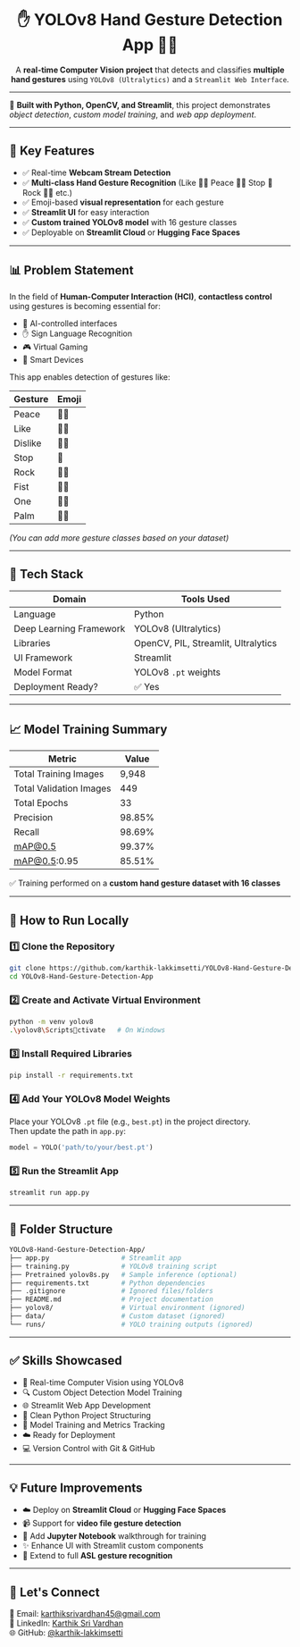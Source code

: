 
<h1 align="center">✋ YOLOv8 Hand Gesture Detection App 🤖🎥</h1>

<p align="center">
A <strong>real-time Computer Vision project</strong> that detects and classifies <strong>multiple hand gestures</strong> using <code>YOLOv8 (Ultralytics)</code> and a <code>Streamlit Web Interface</code>.
</p>

---

🚀 <strong>Built with Python, OpenCV, and Streamlit</strong>, this project demonstrates <em>object detection</em>, <em>custom model training</em>, and <em>web app deployment</em>.

---

## 📌 Key Features

- ✅ Real-time <strong>Webcam Stream Detection</strong>
- ✅ <strong>Multi-class Hand Gesture Recognition</strong> (Like 👍🏻 Peace ✌🏻 Stop 🛑 Rock 🤘🏻 etc.)
- ✅ Emoji-based <strong>visual representation</strong> for each gesture
- ✅ <strong>Streamlit UI</strong> for easy interaction
- ✅ <strong>Custom trained YOLOv8 model</strong> with 16 gesture classes
- ✅ Deployable on <strong>Streamlit Cloud</strong> or <strong>Hugging Face Spaces</strong>

---

## 📊 Problem Statement

In the field of <strong>Human-Computer Interaction (HCI)</strong>, <strong>contactless control</strong> using gestures is becoming essential for:

- 🤖 AI-controlled interfaces  
- ✋ Sign Language Recognition  
- 🎮 Virtual Gaming  
- 📱 Smart Devices  

This app enables detection of gestures like:

| Gesture | Emoji |
|--------|-------|
| Peace  | ✌🏻   |
| Like   | 👍🏻  |
| Dislike| 👎🏻  |
| Stop   | 🛑    |
| Rock   | 🤘🏻  |
| Fist   | ✊🏻   |
| One    | ☝🏻   |
| Palm   | 🫱🏻  |

_(You can add more gesture classes based on your dataset)_

---

## 🧠 Tech Stack

| Domain                  | Tools Used                          |
|------------------------|-------------------------------------|
| Language                | Python                              |
| Deep Learning Framework | YOLOv8 (Ultralytics)                |
| Libraries               | OpenCV, PIL, Streamlit, Ultralytics |
| UI Framework            | Streamlit                           |
| Model Format            | YOLOv8 `.pt` weights                |
| Deployment Ready?       | ✅ Yes                               |

---

## 📈 Model Training Summary

| Metric                  | Value  |
|-------------------------|--------|
| Total Training Images   | 9,948  |
| Total Validation Images | 449    |
| Total Epochs            | 33     |
| Precision               | 98.85% |
| Recall                  | 98.69% |
| mAP@0.5                 | 99.37% |
| mAP@0.5:0.95            | 85.51% |

✅ Training performed on a <strong>custom hand gesture dataset with 16 classes</strong>

---

## 🚀 How to Run Locally

### 1️⃣ Clone the Repository

```bash
git clone https://github.com/karthik-lakkimsetti/YOLOv8-Hand-Gesture-Detection-App.git
cd YOLOv8-Hand-Gesture-Detection-App
```

### 2️⃣ Create and Activate Virtual Environment

```bash
python -m venv yolov8
.\yolov8\Scriptsctivate   # On Windows
```

### 3️⃣ Install Required Libraries

```bash
pip install -r requirements.txt
```

### 4️⃣ Add Your YOLOv8 Model Weights

Place your YOLOv8 `.pt` file (e.g., `best.pt`) in the project directory.  
Then update the path in `app.py`:

```python
model = YOLO('path/to/your/best.pt')
```

### 5️⃣ Run the Streamlit App

```bash
streamlit run app.py
```

---

## 📁 Folder Structure

```bash
YOLOv8-Hand-Gesture-Detection-App/
├── app.py                  # Streamlit app
├── training.py             # YOLOv8 training script
├── Pretrained yolov8s.py   # Sample inference (optional)
├── requirements.txt        # Python dependencies
├── .gitignore              # Ignored files/folders
├── README.md               # Project documentation
├── yolov8/                 # Virtual environment (ignored)
├── data/                   # Custom dataset (ignored)
└── runs/                   # YOLO training outputs (ignored)
```

---

## ✅ Skills Showcased

- 🎯 Real-time Computer Vision using YOLOv8  
- 🔍 Custom Object Detection Model Training  
- 🌐 Streamlit Web App Development  
- 🧱 Clean Python Project Structuring  
- 🧠 Model Training and Metrics Tracking  
- ☁️ Ready for Deployment  
- 💻 Version Control with Git & GitHub  

---

## 💡 Future Improvements

- ☁️ Deploy on **Streamlit Cloud** or **Hugging Face Spaces**
- 📹 Support for **video file gesture detection**
- 🧪 Add **Jupyter Notebook** walkthrough for training
- ✨ Enhance UI with Streamlit custom components
- 🤟 Extend to full **ASL gesture recognition**

---

## 🤝 Let's Connect

📧 Email: [karthiksrivardhan45@gmail.com](mailto:karthiksrivardhan45@gmail.com)  
🔗 LinkedIn: [Karthik Sri Vardhan](https://www.linkedin.com/in/karthik-sri-vardhan/)  
🌐 GitHub: [@karthik-lakkimsetti](https://github.com/karthik-lakkimsetti)
